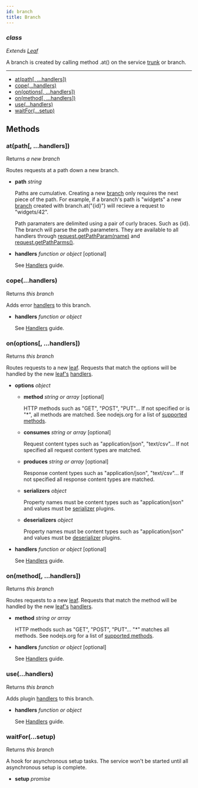 ```yaml
---
id: branch
title: Branch
---
```


### *class*

*Extends [Leaf](leaf)*

A branch is created by calling method .at() on the service
[trunk](trunk) or branch.




--------------------------------------------------

  - [at(path[, ...handlers])](#atpath-handlers-)
  - [cope(...handlers)](#copehandlers)
  - [on(options[, ...handlers])](#onoptions-handlers-)
  - [on(method[, ...handlers])](#onmethod-handlers-)
  - [use(...handlers)](#usehandlers)
  - [waitFor(...setup)](#waitforsetup)


Methods
-------

### at(path[, ...handlers])

Returns *a new branch*

Routes requests at a path down a new branch.

  - **path** *string* 

    Paths are cumulative. Creating a new [branch](branch) only requires
    the next piece of the path. For example, if a branch's path is "widgets"
    a new [branch](branch) created with branch.at("{id}") will recieve
    a request to "widgets/42".

    Path paramaters are delimited using a pair of curly braces. Such as {id}.
    The branch will parse the path parameters. They are available to all handlers
    through [request.getPathParam(name)](request#getpathparamname)
    and [request.getPathParms()](request#getpathparams).

  - **handlers** *function or object* <span class="optional">[optional]</span>

    See [Handlers](handlers) guide.


### cope(...handlers)

Returns *this branch*

Adds error [handlers](handlers) to this branch.

  - **handlers** *function or object* 

    See [Handlers](handlers) guide.


### on(options[, ...handlers])

Returns *this branch*

Routes requests to a new [leaf](leaf). Requests that match the options
will be handled by the new [leaf's](leaf) [handlers](handlers).


  - **options** *object* 
    - **method** *string or array* <span class="optional">[optional]</span>
  
      HTTP methods such as "GET", "POST", "PUT"... If not specified
      or is "*", all methods are matched. See nodejs.org for a list of
      [supported methods](https://nodejs.org/dist/latest/docs/api/http.html#http_http_methods).
  
    - **consumes** *string or array* <span class="optional">[optional]</span>
  
      Request content types such as "application/json", "text/csv"...
      If not specified all request content types are matched.
  
    - **produces** *string or array* <span class="optional">[optional]</span>
  
      Response content types such as "application/json", "text/csv"...
      If not specified all response content types are matched.
  
    - **serializers** *object* 
  
      Property names must be content types such as "application/json" and
      values must be [serializer](plugins#serializers-and-deserializers)
      plugins.
  
    - **deserializers** *object* 
  
      Property names must be content types such as "application/json" and
      values must be [deserializer](plugins#serializers-and-deserializers)
      plugins.
  

  - **handlers** *function or object* <span class="optional">[optional]</span>

    See [Handlers](handlers) guide.


### on(method[, ...handlers])

Returns *this branch*

Routes requests to a new [leaf](leaf). Requests that match the method
will be handled by the new [leaf's](leaf) [handlers](handlers).


  - **method** *string or array* 

    HTTP methods such as "GET", "POST", "PUT"... "*" matches all methods.
    See nodejs.org for a list of [supported methods](https://nodejs.org/dist/latest/docs/api/http.html#http_http_methods).

  - **handlers** *function or object* <span class="optional">[optional]</span>

    See [Handlers](handlers) guide.


### use(...handlers)

Returns *this branch*

Adds plugin [handlers](handlers) to this branch.

  - **handlers** *function or object* 

    See [Handlers](handlers) guide.


### waitFor(...setup)

Returns *this branch*

A hook for asynchronous setup tasks. The service won't be started until all
asynchronous setup is complete.


  - **setup** *promise* 


